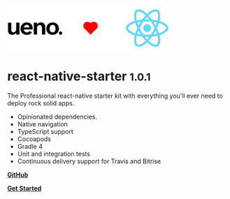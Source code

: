 ![React Native](_ueno-loves-react.png)

# react-native-starter <small>1.0.1</small>

The Professional react-native starter kit with everything you'll ever need to deploy rock solid apps.

- Opinionated dependencies.
- Native navigation
- TypeScript support
- Cocoapods
- Gradle 4
- Unit and integration tests
- Continuous delivery support for Travis and Bitrise

**[GitHub](https://github.com/ueno-llc/react-native-starter)**

**[Get Started](/GETTING_STARTED.md)**
